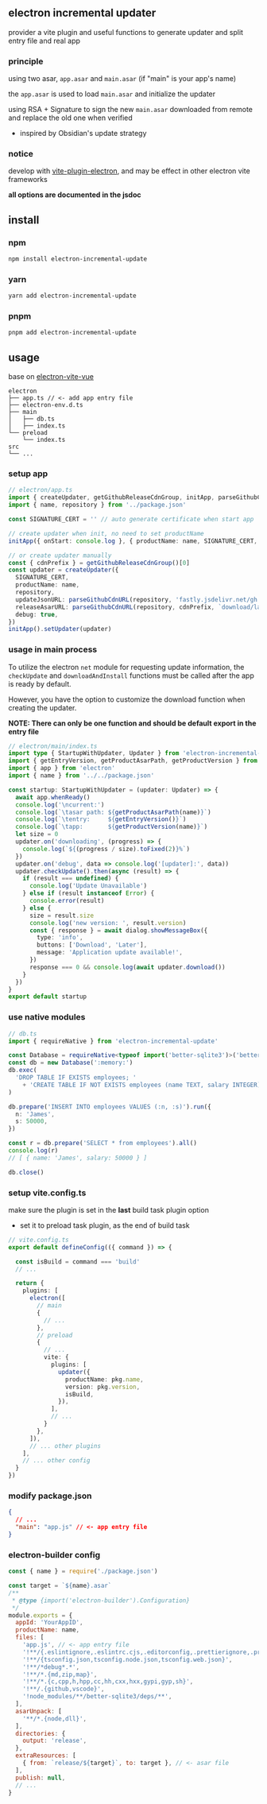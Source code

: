 ## electron incremental updater

provider a vite plugin and useful functions to generate updater and split entry file and real app

### principle

using two asar, `app.asar` and `main.asar` (if "main" is your app's name)

the `app.asar` is used to load `main.asar` and initialize the updater

using RSA + Signature to sign the new `main.asar` downloaded from remote and replace the old one when verified

- inspired by Obsidian's update strategy

### notice

develop with [vite-plugin-electron](https://github.com/electron-vite/vite-plugin-electron), and may be effect in other electron vite frameworks

**all options are documented in the jsdoc**

## install

### npm
```bash
npm install electron-incremental-update
```
### yarn
```bash
yarn add electron-incremental-update
```
### pnpm
```bash
pnpm add electron-incremental-update
```

## usage

base on [electron-vite-vue](https://github.com/electron-vite/electron-vite-vue)

```
electron
├── app.ts // <- add app entry file
├── electron-env.d.ts
├── main
│   ├── db.ts
│   ├── index.ts
└── preload
    └── index.ts
src
└── ...
```

### setup app


```ts
// electron/app.ts
import { createUpdater, getGithubReleaseCdnGroup, initApp, parseGithubCdnURL } from 'electron-incremental-update'
import { name, repository } from '../package.json'

const SIGNATURE_CERT = '' // auto generate certificate when start app

// create updater when init, no need to set productName
initApp({ onStart: console.log }, { productName: name, SIGNATURE_CERT, repository })

// or create updater manually
const { cdnPrefix } = getGithubReleaseCdnGroup()[0]
const updater = createUpdater({
  SIGNATURE_CERT,
  productName: name,
  repository,
  updateJsonURL: parseGithubCdnURL(repository, 'fastly.jsdelivr.net/gh', 'version.json'),
  releaseAsarURL: parseGithubCdnURL(repository, cdnPrefix, `download/latest/${name}.asar.gz`),
  debug: true,
})
initApp().setUpdater(updater)
```

### usage in main process

To utilize the electron `net` module for requesting update information, the `checkUpdate` and `downloadAndInstall` functions must be called after the app is ready by default.

However, you have the option to customize the download function when creating the updater.

**NOTE: There can only be one function and should be default export in the entry file**

```ts
// electron/main/index.ts
import type { StartupWithUpdater, Updater } from 'electron-incremental-update'
import { getEntryVersion, getProductAsarPath, getProductVersion } from 'electron-incremental-update'
import { app } from 'electron'
import { name } from '../../package.json'

const startup: StartupWithUpdater = (updater: Updater) => {
  await app.whenReady()
  console.log('\ncurrent:')
  console.log(`\tasar path: ${getProductAsarPath(name)}`)
  console.log(`\tentry:     ${getEntryVersion()}`)
  console.log(`\tapp:       ${getProductVersion(name)}`)
  let size = 0
  updater.on('downloading', (progress) => {
    console.log(`${(progress / size).toFixed(2)}%`)
  })
  updater.on('debug', data => console.log('[updater]:', data))
  updater.checkUpdate().then(async (result) => {
    if (result === undefined) {
      console.log('Update Unavailable')
    } else if (result instanceof Error) {
      console.error(result)
    } else {
      size = result.size
      console.log('new version: ', result.version)
      const { response } = await dialog.showMessageBox({
        type: 'info',
        buttons: ['Download', 'Later'],
        message: 'Application update available!',
      })
      response === 0 && console.log(await updater.download())
    }
  })
}
export default startup
```

### use native modules

```ts
// db.ts
import { requireNative } from 'electron-incremental-update'

const Database = requireNative<typeof import('better-sqlite3')>('better-sqlite3')
const db = new Database(':memory:')
db.exec(
  'DROP TABLE IF EXISTS employees; '
    + 'CREATE TABLE IF NOT EXISTS employees (name TEXT, salary INTEGER)',
)

db.prepare('INSERT INTO employees VALUES (:n, :s)').run({
  n: 'James',
  s: 50000,
})

const r = db.prepare('SELECT * from employees').all()
console.log(r)
// [ { name: 'James', salary: 50000 } ]

db.close()
```

### setup vite.config.ts

make sure the plugin is set in the **last** build task plugin option

- set it to preload task plugin, as the end of build task

```ts
// vite.config.ts
export default defineConfig(({ command }) => {

  const isBuild = command === 'build'
  // ...

  return {
    plugins: [
      electron([
        // main
        {
          // ...
        },
        // preload
        {
          // ...
          vite: {
            plugins: [
              updater({
                productName: pkg.name,
                version: pkg.version,
                isBuild,
              }),
            ],
            // ...
          }
        },
      ]),
      // ... other plugins
    ],
    // ... other config
  }
})
```

### modify package.json

```json
{
  // ...
  "main": "app.js" // <- app entry file
}
```

### electron-builder config

```js
const { name } = require('./package.json')

const target = `${name}.asar`
/**
 * @type {import('electron-builder').Configuration}
 */
module.exports = {
  appId: 'YourAppID',
  productName: name,
  files: [
    'app.js', // <- app entry file
    '!**/{.eslintignore,.eslintrc.cjs,.editorconfig,.prettierignore,.prettierrc.yaml,dev-app-update.yml,LICENSE,.nvmrc,.npmrc}',
    '!**/{tsconfig.json,tsconfig.node.json,tsconfig.web.json}',
    '!**/*debug*.*',
    '!**/*.{md,zip,map}',
    '!**/*.{c,cpp,h,hpp,cc,hh,cxx,hxx,gypi,gyp,sh}',
    '!**/.{github,vscode}',
    '!node_modules/**/better-sqlite3/deps/**',
  ],
  asarUnpack: [
    '**/*.{node,dll}',
  ],
  directories: {
    output: 'release',
  },
  extraResources: [
    { from: `release/${target}`, to: target }, // <- asar file
  ],
  publish: null,
  // ...
}
```